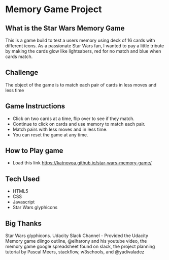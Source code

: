 # Memory Game Project

## What is the Star Wars Memory Game
This is a game build to test a users memory using  deck of  16 cards with different icons.
As a passionate Star Wars fan, I wanted to pay a little tribute by making the cards glow like lightsabers, red for no match and blue when cards match.

## Challenge
The object of the game is to match each pair of cards in less moves and less time

## Game Instructions

* Click on two cards at a time, flip over to see if they match.
* Continue to click on cards and use memory to match each pair.
* Match pairs with less moves and in less time.
* You can reset the game at any time.

## How to Play game

* Load this link https://katnovoa.github.io/star-wars-memory-game/

## Tech Used

* HTML5
* CSS
* Javascript
* Star Wars glyphicons

## Big Thanks
 Star Wars glyphicons. Udacity Slack Channel - Provided the Udacity Memory game diingo outline, @elharony and his youtube video, the memory game google spreadsheet found on slack, the project planning tutorial by Pascal Meers, stackflow, w3schools, and @yadivaladez 
